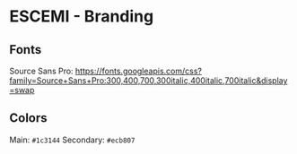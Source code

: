 # ESCEMI - Branding

## Fonts

Source Sans Pro: https://fonts.googleapis.com/css?family=Source+Sans+Pro:300,400,700,300italic,400italic,700italic&display=swap

## Colors

Main: `#1c3144`
Secondary: `#ecb807`
